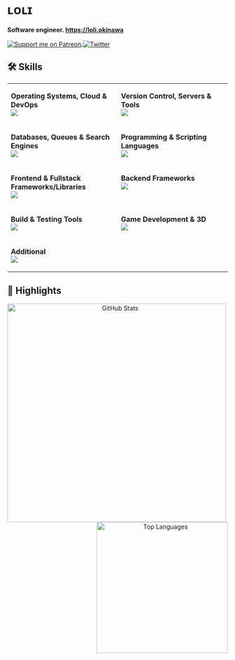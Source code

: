 # ʟᴏʟɪ 
<b>Software engineer. <a href="https://loli.okinawa" style="text-decoration: none;">https://loli.okinawa</a></b>
<p>
  <a href="https://patreon.com/e1on">
    <img src="https://img.shields.io/endpoint.svg?url=https%3A%2F%2Fshieldsio-patreon.vercel.app%2Fapi%3Fusername%3De1on%26type%3Dpatrons&style=for-the-badge" align="center" alt="Support me on Patreon" />
  </a>
  <a href="https://twitter.com/loli_e1on">
    <img src="https://img.shields.io/badge/Twitter-1DA1F2?style=for-the-badge&logo=twitter&logoColor=white" align="center" alt="Twitter" />
  </a>
</p>

## 🛠️ Skills
<table align="center" style="border:none;">
  <tr>
    <td valign="top" width="50%">
      <p><strong>Operating Systems, Cloud & DevOps</strong><br>
      <img src="https://skillicons.dev/icons?i=linux,arch,aws,docker,githubactions" /></p>
    </td>
    <td valign="top" width="50%">
      <p><strong>Version Control, Servers & Tools</strong><br>
      <img src="https://skillicons.dev/icons?i=git,nginx,postman,sentry" /></p>
    </td>
  </tr>

  <tr>
    <td valign="top" width="50%">
      <p><strong>Databases, Queues & Search Engines</strong><br>
      <img src="https://skillicons.dev/icons?i=postgresql,mongodb,mysql,redis,sqlite,elasticsearch,kafka,rabbitmq" /></p>
    </td>
    <td valign="top" width="50%">
      <p><strong>Programming & Scripting Languages</strong><br>
      <img src="https://skillicons.dev/icons?i=golang,cs,js,ts,php,bash,wasm,html,css,sass" /></p>
    </td>
  </tr>

  <tr>
    <td valign="top" width="50%">
      <p><strong>Frontend & Fullstack Frameworks/Libraries</strong><br>
      <img src="https://skillicons.dev/icons?i=vue,react,solidjs,svelte,materialui,redux,jquery,electron" /></p>
    </td>
    <td valign="top" width="50%">
      <p><strong>Backend Frameworks</strong><br>
      <img src="https://skillicons.dev/icons?i=nest,express,symfony,laravel" /></p>
    </td>
  </tr>

  <tr>
    <td valign="top" width="50%">
      <p><strong>Build & Testing Tools</strong><br>
      <img src="https://skillicons.dev/icons?i=jest,cypress,webpack,rollupjs,vite,yarn" /></p>
    </td>
    <td valign="top" width="50%">
      <p><strong>Game Development & 3D</strong><br>
      <img src="https://skillicons.dev/icons?i=unity,blender" /></p>
    </td>
  </tr>

  <tr>
    <td valign="top" width="50%">
      <p><strong>Additional</strong><br>
      <img src="https://skillicons.dev/icons?i=nodejs,discordjs" /></p>
    </td>
    <td valign="top" width="50%">
    </td>
  </tr>
</table>

## 🌟 Highlights

<p align="center">
  <img src="https://github-readme-stats.vercel.app/api?username=LoliE1ON&show_icons=true&theme=dark&hide_title=true&include_all_commits=true&count_private=true" alt="GitHub Stats" width="500" align="left"/>
  <img src="https://github-readme-stats.vercel.app/api/top-langs/?username=LoliE1ON&layout=compact&theme=dark&langs_count=100" alt="Top Languages" width="300" align="right"/>
</p>
